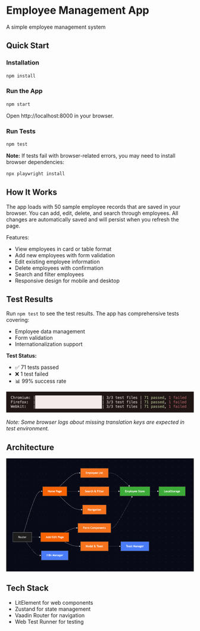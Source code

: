 # Employee Management App

A simple employee management system

## Quick Start

### Installation
```bash
npm install
```

### Run the App
```bash
npm start
```
Open http://localhost:8000 in your browser.

### Run Tests
```bash
npm test
```

**Note:** If tests fail with browser-related errors, you may need to install browser dependencies:
```bash
npx playwright install
```

## How It Works

The app loads with 50 sample employee records that are saved in your browser. You can add, edit, delete, and search through employees. All changes are automatically saved and will persist when you refresh the page.

Features:
- View employees in card or table format
- Add new employees with form validation
- Edit existing employee information
- Delete employees with confirmation
- Search and filter employees
- Responsive design for mobile and desktop

## Test Results

Run `npm test` to see the test results. The app has comprehensive tests covering:
- Employee data management
- Form validation
- Internationalization support

**Test Status:**
- ✅ 71 tests passed
- ❌ 1 test failed
- 📊 99% success rate

![Test Results](screenshots/test-results.png)

*Note: Some browser logs about missing translation keys are expected in test environment.*

## Architecture

![Architecture Diagram](screenshots/mermaid.png)

## Tech Stack

- LitElement for web components
- Zustand for state management
- Vaadin Router for navigation
- Web Test Runner for testing